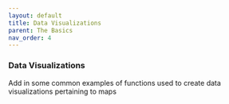 ```yaml
---
layout: default
title: Data Visualizations
parent: The Basics
nav_order: 4
---
```

### **Data Visualizations**

Add in some common examples of functions used to create data visualizations pertaining to maps
